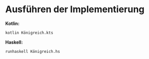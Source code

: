 # Ausführen der Implementierung
**Kotlin:**
```shell
kotlin Königreich.kts
```

**Haskell:**
```shell
runhaskell Königreich.hs
```
